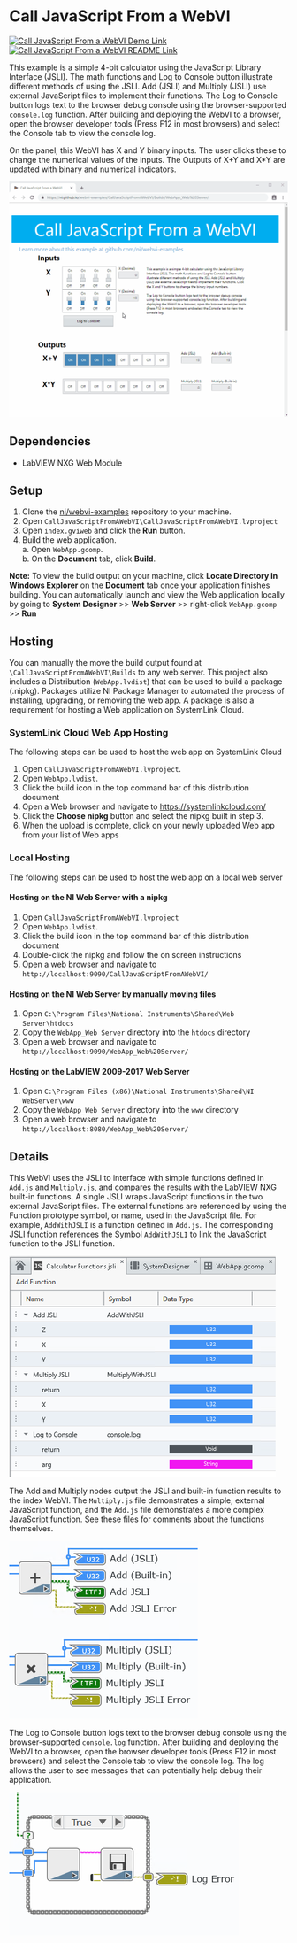 # Call JavaScript From a WebVI

[![Call JavaScript From a WebVI Demo Link](https://img.shields.io/badge/Details-Demo_Link-green.svg)](https://ni.github.io/webvi-examples/CallJavaScriptFromAWebVI/Builds/WebApp_Web%20Server/)
[![Call JavaScript From a WebVI README Link](https://img.shields.io/badge/Details-README_Link-orange.svg)]()

This example is a simple 4-bit calculator using the JavaScript Library Interface (JSLI). The math functions and Log to Console button illustrate different methods of using the JSLI. Add (JSLI) and Multiply (JSLI) use external JavaScript files to implement their functions. The Log to Console button logs text to the browser debug console using the browser-supported `console.log` function. After building and deploying the WebVI to a browser, open the browser developer tools (Press F12 in most browsers) and select the Console tab to view the console log.

On the panel, this WebVI has X and Y binary inputs. The user clicks these to change the numerical values of the inputs. The Outputs of X+Y and X*Y are updated with binary and numerical indicators.

![Screenshot of Demo](readme_files/Screenshot.gif)

## Dependencies

- LabVIEW NXG Web Module

## Setup

1. Clone the [ni/webvi-examples](https://github.com/ni/webvi-examples) repository to your machine.
2. Open `CallJavaScriptFromAWebVI\CallJavaScriptFromAWebVI.lvproject`
3. Open `index.gviweb` and click the **Run** button.
4. Build the web application.  
  a. Open `WebApp.gcomp`.  
  b. On the **Document** tab, click **Build**.

**Note:** To view the build output on your machine, click **Locate Directory in Windows Explorer** on the **Document** tab once your application finishes building. You can automatically launch and view the Web application locally by going to **System Designer** >> **Web Server** >> right-click `WebApp.gcomp` >> **Run**

## Hosting

You can manually the move the build output found at `\CallJavaScriptFromAWebVI\Builds` to any web server. This project also includes a Distribution (`WebApp.lvdist`) that can be used to build a package (.nipkg). Packages utilize NI Package Manager to automated the process of installing, upgrading, or removing the web app. A package is also a requirement for hosting a Web application on SystemLink Cloud.

### SystemLink Cloud Web App Hosting

The following steps can be used to host the web app on SystemLink Cloud

1. Open `CallJavaScriptFromAWebVI.lvproject`.
2. Open `WebApp.lvdist`.
3. Click the build icon in the top command bar of this distribution document
4. Open a Web browser and navigate to https://systemlinkcloud.com/
5. Click the **Choose nipkg** button and select the nipkg built in step 3.
6. When the upload is complete, click on your newly uploaded Web app from your list of Web apps

### Local Hosting

The following steps can be used to host the web app on a local web server

#### Hosting on the NI Web Server with a nipkg

1. Open `CallJavaScriptFromAWebVI.lvproject`
2. Open `WebApp.lvdist`.
3. Click the build icon in the top command bar of this distribution document
4. Double-click the nipkg and follow the on screen instructions
5. Open a web browser and navigate to `http://localhost:9090/CallJavaScriptFromAWebVI/`

#### Hosting on the NI Web Server by manually moving files

1. Open `C:\Program Files\National Instruments\Shared\Web Server\htdocs`
2. Copy the `WebApp_Web Server` directory into the `htdocs` directory
3. Open a web browser and navigate to `http://localhost:9090/WebApp_Web%20Server/`

#### Hosting on the LabVIEW 2009-2017 Web Server

1. Open `C:\Program Files (x86)\National Instruments\Shared\NI WebServer\www`
2. Copy the `WebApp_Web Server` directory into the `www` directory
3. Open a web browser and navigate to `http://localhost:8080/WebApp_Web%20Server/`

## Details

This WebVI uses the JSLI to interface with simple functions defined in `Add.js` and `Multiply.js`, and compares the results with the LabVIEW NXG built-in functions.
A single JSLI wraps JavaScript functions in the two external JavaScript files.
The external functions are referenced by using the Function prototype symbol, or name, used in the JavaScript file.
For example, `AddWithJSLI` is a function defined in `Add.js`.
The corresponding JSLI function references the Symbol `AddWithJSLI` to link the JavaScript function to the JSLI function.

![JSLI Node Functions](readme_files/JSLI.png)

The Add and Multiply nodes output the JSLI and built-in function results to the index WebVI.
The `Multiply.js` file demonstrates a simple, external JavaScript function, and the `Add.js` file demonstrates a more complex JavaScript function.
See these files for comments about the functions themselves.

![Add and Multiply Nodes](readme_files/nodes.png)

The Log to Console button logs text to the browser debug console using the browser-supported `console.log` function.
After building and deploying the WebVI to a browser, open the browser developer tools (Press F12 in most browsers) and select the Console tab to view the console log.
The log allows the user to see messages that can potentially help debug their application.

![Log to Console](readme_files/log.png)
